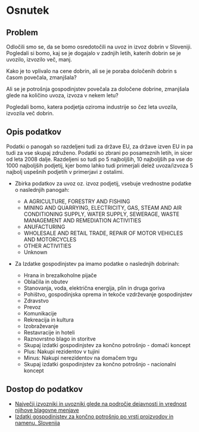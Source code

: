 # Osnutek

## Problem

Odločili smo se, da se bomo osredotočili na uvoz in izvoz dobrin v Sloveniji.
Pogledali si bomo, kaj se je dogajalo v zadnjih letih, katerih dobrin se je
uvozilo, izvozilo več, manj.


Kako je to vplivalo na cene dobrin, ali se je poraba določenih dobrin s časom povečala, zmanjšala?


Ali se je potrošnja gospodinjstev povečala za določene dobrine, zmanjšala glede na količino uvoza, izvoza v nekem letu?


Pogledali bomo, katera podjetja oziroma industrije so čez leta uvozila, izvozila več dobrin.


## Opis podatkov

Podatki o panogah so razdeljeni tudi za države EU, za države izven EU in pa tudi za vse skupaj združeno. Podatki so zbrani po posameznih letih, in sicer od leta 2008 dalje. Razdeljeni so tudi po 5 najboljših, 10 najboljših pa vse do 1000 najboljših podjetij, kjer bomo lahko tudi primerjali delež uvoza/izvoza 5 najbolj uspešnih podjetih v primerjavi z ostalimi. 

* Zbirka podatkov za uvoz oz. izvoz podjetij, vsebuje vrednostne podatke o naslednjih panogah:
    * A AGRICULTURE, FORESTRY AND FISHING
    * MINING AND QUARRYING, ELECTRICITY, GAS, STEAM AND AIR CONDITIONING SUPPLY, WATER SUPPLY, SEWERAGE, WASTE MANAGEMENT AND REMEDIATION ACTIVITIES
    * ANUFACTURING
    * WHOLESALE AND RETAIL TRADE, REPAIR OF MOTOR VEHICLES AND MOTORCYCLES
    * OTHER ACTIVITIES
    * Unknown


* Za Izdatke gospodinjstev pa imamo podatke o naslednjih dobrinah:

    * Hrana in brezalkoholne pijače
    * Oblačila in obutev
    * Stanovanja, voda, električna energija, plin in druga goriva
    * Pohištvo, gospodinjska oprema in tekoče vzdrževanje gospodinjstev
    * Zdravstvo
    * Prevoz
    * Komunikacije
    * Rekreacija in kultura
    * Izobraževanje
    * Restavracije in hoteli
    * Raznovrstno blago in storitve
    * Skupaj izdatki gospodinjstev za končno potrošnjo - domači koncept
    * Plus: Nakupi rezidentov v tujini
    * Minus: Nakupi nerezidentov na domačem trgu
    * Skupaj izdatki gospodinjstev za končno potrošnjo - nacionalni koncept


## Dostop do podatkov
* [Največji izvozniki in uvozniki glede na področje dejavnosti in vrednost njihove blagovne menjave](https://podatki.gov.si/dataset/surs2430102s?fbclid=IwAR30FKYdkMiSjjpGv1kA6URPq4lv1V48_U4bN29L2eS7rfGhBBxWtAL_QYA)
* [Izdatki gospodinjstev za končno potrošnjo po vrsti proizvodov in namenu, Slovenija](https://podatki.gov.si/dataset/surs0301940s/resource/d34d6fc2-ef57-463b-9a4c-dfc2a9cbafa4)
